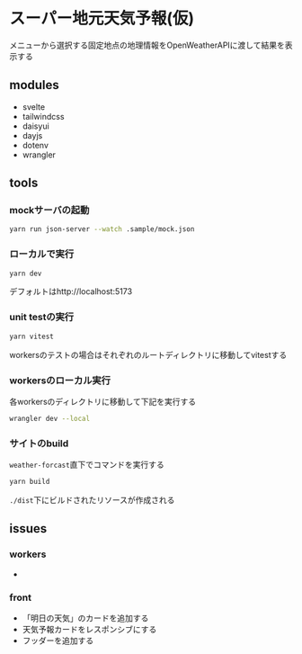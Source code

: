 # スーパー地元天気予報(仮)

メニューから選択する固定地点の地理情報をOpenWeatherAPIに渡して結果を表示する

## modules

- svelte
- tailwindcss
- daisyui
- dayjs
- dotenv
- wrangler

## tools

### mockサーバの起動

```zsh
yarn run json-server --watch .sample/mock.json
```

### ローカルで実行

```zsh
yarn dev
```

デフォルトはhttp://localhost:5173

### unit testの実行

```zsh
yarn vitest
```

workersのテストの場合はそれぞれのルートディレクトリに移動してvitestする

### workersのローカル実行

各workersのディレクトリに移動して下記を実行する

```zsh
wrangler dev --local
```

### サイトのbuild

`weather-forcast`直下でコマンドを実行する

```zsh
yarn build
```

`./dist`下にビルドされたリソースが作成される

## issues

### workers

- 

### front

- 「明日の天気」のカードを追加する
- 天気予報カードをレスポンシブにする
- フッダーを追加する
